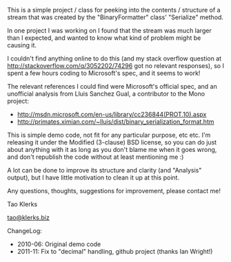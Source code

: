 This is a simple project / class for peeking into the contents / structure of a stream 
that was created by the "BinaryFormatter" class' "Serialize" method.

In one project I was working on I found that the stream was much larger than I expected, 
and wanted to know what kind of problem might be causing it. 

I couldn't find anything online to do this (and my stack overflow question at 
http://stackoverflow.com/q/3052202/74296 got no relevant responses), so I spent a few 
hours coding to Microsoft's spec, and it seems to work!

The relevant references I could find were Microsoft's official spec, and an unofficial 
analysis from Lluis Sanchez Gual, a contributor to the Mono project:
* http://msdn.microsoft.com/en-us/library/cc236844(PROT.10).aspx
* http://primates.ximian.com/~lluis/dist/binary_serialization_format.htm

This is simple demo code, not fit for any particular purpose, etc etc. I'm releasing it 
under the Modified (3-clause) BSD license, so you can do just about anything with it as 
long as you don't blame me when it goes wrong, and don't republish the code without at 
least mentioning me :)

A lot can be done to improve its structure and clarity (and "Analysis" output), but I 
have little motivation to clean it up at this point.

Any questions, thoughts, suggestions for improvement, please contact me!

Tao Klerks

tao@klerks.biz


ChangeLog:

* 2010-06: Original demo code
* 2011-11: Fix to "decimal" handling, github project (thanks Ian Wright!)
